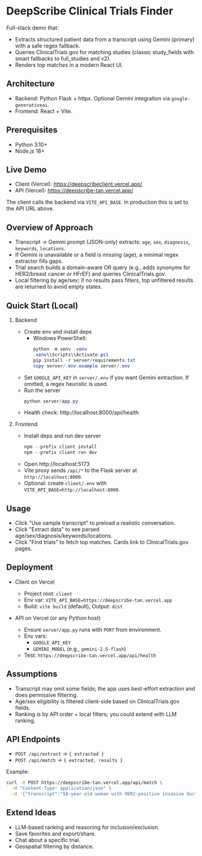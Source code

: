 # DeepScribe Clinical Trials Finder

Full-stack demo that:

- Extracts structured patient data from a transcript using Gemini (primary) with a safe regex fallback.
- Queries ClinicalTrials.gov for matching studies (classic study_fields with smart fallbacks to full_studies and v2).
- Renders top matches in a modern React UI.

## Architecture

- Backend: Python Flask + httpx. Optional Gemini integration via `google-generativeai`.
- Frontend: React + Vite.

## Prerequisites

- Python 3.10+
- Node.js 18+

## Live Demo

- Client (Vercel): https://deepscribeclient.vercel.app/
- API (Vercel): https://deepscribe-tan.vercel.app/

The client calls the backend via `VITE_API_BASE`. In production this is set to the API URL above.

## Overview of Approach

- Transcript → Gemini prompt (JSON-only) extracts: `age`, `sex`, `diagnosis`, `keywords`, `locations`.
- If Gemini is unavailable or a field is missing (age), a minimal regex extractor fills gaps.
- Trial search builds a domain-aware OR query (e.g., adds synonyms for HER2/breast cancer or HFrEF) and queries ClinicalTrials.gov.
- Local filtering by age/sex; if no results pass filters, top unfiltered results are returned to avoid empty states.

## Quick Start (Local)

1. Backend
   - Create env and install deps
     - Windows PowerShell:
       ```powershell
       python -m venv .venv
       .venv\\Scripts\\Activate.ps1
       pip install -r server/requirements.txt
       copy server/.env.example server/.env
       ```
   - Set `GOOGLE_API_KEY` in `server/.env` if you want Gemini extraction. If omitted, a regex heuristic is used.
   - Run the server
     ```powershell
     python server/app.py
     ```
   - Health check: http://localhost:8000/api/health

2. Frontend
   - Install deps and run dev server
     ```powershell
     npm --prefix client install
     npm --prefix client run dev
     ```
   - Open http://localhost:5173
   - Vite proxy sends `/api/*` to the Flask server at `http://localhost:8000`.
   - Optional: create `client/.env` with `VITE_API_BASE=http://localhost:8000`.

## Usage

- Click "Use sample transcript" to preload a realistic conversation.
- Click "Extract data" to see parsed age/sex/diagnosis/keywords/locations.
- Click "Find trials" to fetch top matches. Cards link to ClinicalTrials.gov pages.

## Deployment

- Client on Vercel
  - Project root: `client`
  - Env var: `VITE_API_BASE=https://deepscribe-tan.vercel.app`
  - Build: `vite build` (default), Output: `dist`

- API on Vercel (or any Python host)
  - Ensure `server/app.py` runs with `PORT` from environment.
  - Env vars:
    - `GOOGLE_API_KEY`
    - `GEMINI_MODEL` (e.g., `gemini-2.5-flash`)
  - Test: `https://deepscribe-tan.vercel.app/api/health`

## Assumptions

- Transcript may omit some fields; the app uses best-effort extraction and does permissive filtering.
- Age/sex eligibility is filtered client-side based on ClinicalTrials.gov fields.
- Ranking is by API order + local filters; you could extend with LLM ranking.

## API Endpoints

- `POST /api/extract` → `{ extracted }`
- `POST /api/match` → `{ extracted, results }`

Example:
```bash
curl -X POST https://deepscribe-tan.vercel.app/api/match \
  -H "Content-Type: application/json" \
  -d '{"transcript":"58-year-old woman with HER2-positive invasive ductal carcinoma..."}'
```

## Extend Ideas

- LLM-based ranking and reasoning for inclusion/exclusion.
- Save favorites and export/share.
- Chat about a specific trial.
- Geospatial filtering by distance.
